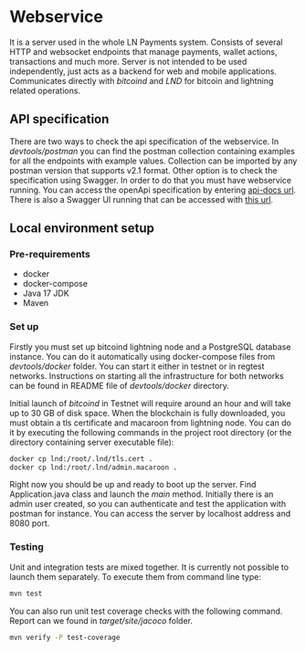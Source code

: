 # Webservice

It is a server used in the whole LN Payments system. Consists of several HTTP and websocket endpoints that manage
payments, wallet actions, transactions and much more. Server is not intended to be used independently, just acts as a
backend for web and mobile applications. Communicates directly with _bitcoind_ and _LND_ for bitcoin and lightning 
related operations.

## API specification

There are two ways to check the api specification of the webservice. In _devtools/postman_ you can find the
postman collection containing examples for all the endpoints with example values. Collection can be imported by 
any postman version that supports v2.1 format. Other option is to check the specification using Swagger. In order
to do that you must have webservice running. You can access the openApi specification by entering
[api-docs url](http://localhost:8080/api/v2/api-docs). There is also a Swagger UI running that can be accessed
with [this url](http://localhost:8080/api/swagger-ui/index.html).

## Local environment setup

### Pre-requirements
* docker
* docker-compose
* Java 17 JDK
* Maven

### Set up

Firstly you must set up bitcoind lightning node and a PostgreSQL database instance. You can do it automatically 
using docker-compose files from _devtools/docker_ folder. You can start it either in testnet or in regtest networks.
Instructions on starting all the infrastructure for both networks can be found in README file of _devtools/docker_
directory.
 
Initial launch of _bitcoind_ in Testnet will require around an hour and will take up to 30 GB of disk space. When
the blockchain is fully downloaded, you must obtain a tls certificate and macaroon from lightning node. You can do it by
executing the following commands in the project root directory (or the directory containing server executable file):
```bash
docker cp lnd:/root/.lnd/tls.cert .
docker cp lnd:/root/.lnd/admin.macaroon .
```

Right now you should be up and ready to boot up the server. Find Application.java class and launch the _main_ method.
Initially there is an admin user created, so you can authenticate and test the application with postman for instance.
You can access the server by localhost address and 8080 port.

### Testing

Unit and integration tests are mixed together. It is currently not possible to launch them separately. To execute them
from command line type:
```bash
mvn test
```

You can also run unit test coverage checks with the following command. Report can we found in _target/site/jacoco_
folder.
```bash
mvn verify -P test-coverage
```
